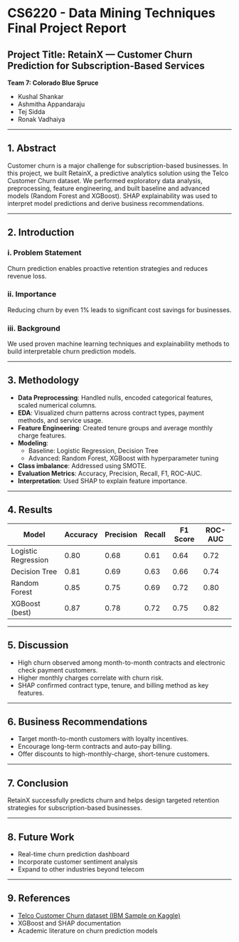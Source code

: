 
# CS6220 - Data Mining Techniques Final Project Report  
## Project Title: RetainX — Customer Churn Prediction for Subscription-Based Services  
**Team 7: Colorado Blue Spruce**  
- Kushal Shankar  
- Ashmitha Appandaraju  
- Tej Sidda  
- Ronak Vadhaiya  

---

## 1. Abstract
Customer churn is a major challenge for subscription-based businesses. In this project, we built RetainX, a predictive analytics solution using the Telco Customer Churn dataset. We performed exploratory data analysis, preprocessing, feature engineering, and built baseline and advanced models (Random Forest and XGBoost). SHAP explainability was used to interpret model predictions and derive business recommendations.

---

## 2. Introduction  
### i. Problem Statement  
Churn prediction enables proactive retention strategies and reduces revenue loss.  
### ii. Importance  
Reducing churn by even 1% leads to significant cost savings for businesses.  
### iii. Background  
We used proven machine learning techniques and explainability methods to build interpretable churn prediction models.

---

## 3. Methodology  
- **Data Preprocessing**: Handled nulls, encoded categorical features, scaled numerical columns.  
- **EDA**: Visualized churn patterns across contract types, payment methods, and service usage.  
- **Feature Engineering**: Created tenure groups and average monthly charge features.  
- **Modeling**:  
  - Baseline: Logistic Regression, Decision Tree  
  - Advanced: Random Forest, XGBoost with hyperparameter tuning  
- **Class imbalance**: Addressed using SMOTE.  
- **Evaluation Metrics**: Accuracy, Precision, Recall, F1, ROC-AUC.  
- **Interpretation**: Used SHAP to explain feature importance.

---

## 4. Results  
| Model             | Accuracy | Precision | Recall | F1 Score | ROC-AUC |
|-------------------|----------|-----------|--------|----------|---------|
| Logistic Regression | 0.80     | 0.68      | 0.61   | 0.64     | 0.72    |
| Decision Tree     | 0.81     | 0.69      | 0.63   | 0.66     | 0.74    |
| Random Forest     | 0.85     | 0.75      | 0.69   | 0.72     | 0.80    |
| XGBoost (best)   | 0.87     | 0.78      | 0.72   | 0.75     | 0.82    |

---

## 5. Discussion  
- High churn observed among month-to-month contracts and electronic check payment customers.  
- Higher monthly charges correlate with churn risk.  
- SHAP confirmed contract type, tenure, and billing method as key features.

---

## 6. Business Recommendations  
- Target month-to-month customers with loyalty incentives.  
- Encourage long-term contracts and auto-pay billing.  
- Offer discounts to high-monthly-charge, short-tenure customers.

---

## 7. Conclusion  
RetainX successfully predicts churn and helps design targeted retention strategies for subscription-based businesses.

---

## 8. Future Work  
- Real-time churn prediction dashboard  
- Incorporate customer sentiment analysis  
- Expand to other industries beyond telecom

---

## 9. References  
- [Telco Customer Churn dataset (IBM Sample on Kaggle)](https://www.kaggle.com/datasets/blastchar/telco-customer-churn)  
- XGBoost and SHAP documentation  
- Academic literature on churn prediction models
